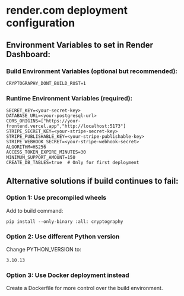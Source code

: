 # render.com deployment configuration

## Environment Variables to set in Render Dashboard:

### Build Environment Variables (optional but recommended):
```
CRYPTOGRAPHY_DONT_BUILD_RUST=1
```

### Runtime Environment Variables (required):
```
SECRET_KEY=<your-secret-key>
DATABASE_URL=<your-postgresql-url>
CORS_ORIGINS=["https://your-frontend.vercel.app","http://localhost:5173"]
STRIPE_SECRET_KEY=<your-stripe-secret-key>
STRIPE_PUBLISHABLE_KEY=<your-stripe-publishable-key>
STRIPE_WEBHOOK_SECRET=<your-stripe-webhook-secret>
ALGORITHM=HS256
ACCESS_TOKEN_EXPIRE_MINUTES=30
MINIMUM_SUPPORT_AMOUNT=150
CREATE_DB_TABLES=true  # Only for first deployment
```

## Alternative solutions if build continues to fail:

### Option 1: Use precompiled wheels
Add to build command:
```
pip install --only-binary :all: cryptography
```

### Option 2: Use different Python version
Change PYTHON_VERSION to:
```
3.10.13
```

### Option 3: Use Docker deployment instead
Create a Dockerfile for more control over the build environment.
